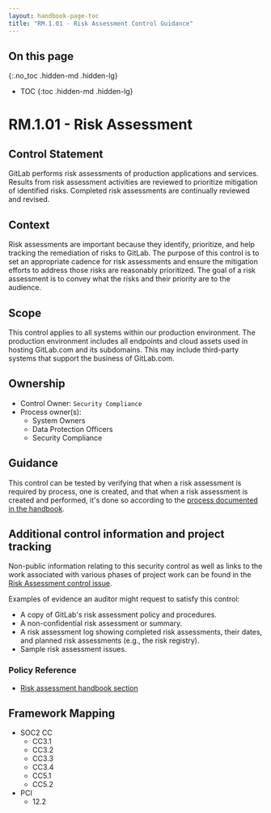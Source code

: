 ```yaml
---
layout: handbook-page-toc
title: "RM.1.01 - Risk Assessment Control Guidance"
---
```


## On this page
{:.no_toc .hidden-md .hidden-lg}

- TOC
{:toc .hidden-md .hidden-lg}

# RM.1.01 - Risk Assessment

## Control Statement

GitLab performs risk assessments of production applications and services. Results from risk assessment activities are reviewed to prioritize mitigation of identified risks. Completed risk assessments are continually reviewed and revised.

## Context

Risk assessments are important because they identify, prioritize, and help tracking the remediation of risks to GitLab. The purpose of this control is to set an appropriate cadence for risk assessments and ensure the mitigation efforts to address those risks are reasonably prioritized. The goal of a risk assessment is to convey what the risks and their priority are to the audience.

## Scope

This control applies to all systems within our production environment. The production environment includes all endpoints and cloud assets used in hosting GitLab.com and its subdomains. This may include third-party systems that support the business of GitLab.com.

## Ownership

* Control Owner: `Security Compliance`
* Process owner(s):
    * System Owners
    * Data Protection Officers
    * Security Compliance

## Guidance

This control can be tested by verifying that when a risk assessment is required by process, one is created, and that when a risk assessment is created and performed, it's done so according to the [process documented in the handbook](/handbook/engineering/security/#risk-assessments).

## Additional control information and project tracking

Non-public information relating to this security control as well as links to the work associated with various phases of project work can be found in the [Risk Assessment control issue](https://gitlab.com/gitlab-com/gl-security/compliance/compliance/issues/866).

Examples of evidence an auditor might request to satisfy this control:

* A copy of GitLab's risk assessment policy and procedures.
* A non-confidential risk assessment or summary.
* A risk assessment log showing completed risk assessments, their dates, and planned risk assessments (e.g., the risk registry).
* Sample risk assessment issues.

### Policy Reference

* [Risk assessment handbook section](/handbook/engineering/security/#risk-assessments)

## Framework Mapping

* SOC2 CC
  * CC3.1
  * CC3.2
  * CC3.3
  * CC3.4
  * CC5.1
  * CC5.2
* PCI
  * 12.2
